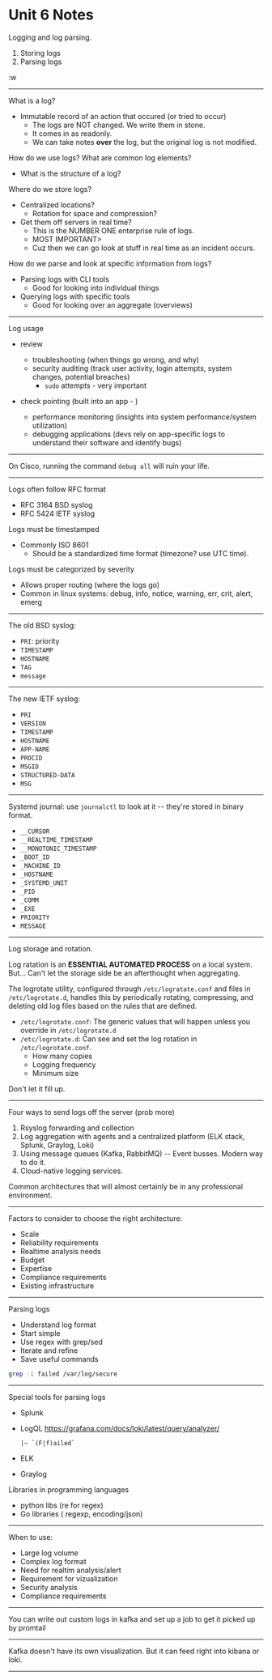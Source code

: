 # Unit 6 Notes

Logging and log parsing.

1. Storing logs
2. Parsing logs

:w

---

What is a log?
- Immutable record of an action that occured (or tried to occur)
    - The logs are NOT changed. We write them in stone.
    - It comes in as readonly.  
    - We can take notes **over** the log, but the original log is not modified.  

How do we use logs?
What are common log elements?
- What is the structure of a log?

Where do we store logs?
- Centralized locations?
    - Rotation for space and compression?
- Get them off servers in real time?
    - This is the NUMBER ONE enterprise rule of logs.
    - MOST IMPORTANT>
    - Cuz then we can go look at stuff in real time as an incident occurs.  

How do we parse and look at specific information from logs?
- Parsing logs with CLI tools
    - Good for looking into individual things 
- Querying logs with specific tools 
    - Good for looking over an aggregate (overviews)

---

Log usage
- review
    - troubleshooting (when things go wrong, and why)
    - security auditing (track user activity, login attempts, system changes,
      potential breaches)
        - `sudo` attempts - very important

- check pointing (built into an app - )
    - performance monitoring (insights into system performance/system utilization)
    - debugging applications (devs rely on app-specific logs to understand their
      software and identify bugs)


---

On Cisco, running the command `debug all` will ruin your life.

---


Logs often follow RFC format
- RFC 3164 BSD syslog
- RFC 5424 IETF syslog

Logs must be timestamped
- Commonly ISO 8601
    - Should be a standardized time format (timezone? use UTC time).  

Logs must be categorized by severity
- Allows proper routing (where the logs go)
- Common in linux systems: debug, info, notice, warning, err, crit, alert, emerg

---

The old BSD syslog:
- `PRI`: priority
- `TIMESTAMP`
- `HOSTNAME`
- `TAG`
- `message`

---

The new IETF syslog:
* `PRI`
* `VERSION`
* `TIMESTAMP`
* `HOSTNAME`
* `APP-NAME`
* `PROCID`
* `MSGID`
* `STRUCTURED-DATA`
* `MSG`

---

Systemd journal: use `journalctl` to look at it -- they're stored in binary format.  
* `__CURSOR`
* `__REALTIME_TIMESTAMP`
* `__MONOTONIC_TIMESTAMP`
* `_BOOT_ID`
* `_MACHINE_ID`
* `_HOSTNAME`
* `_SYSTEMD_UNIT`
* `_PID`
* `_COMM`
* `_EXE`
* `PRIORITY`
* `MESSAGE`

---

Log storage and rotation.

Log ratation is an **ESSENTIAL AUTOMATED PROCESS** on a local system.  
But... Can't let the storage side be an afterthought when aggregating.  

The logrotate utility, configured through `/etc/logratate.conf` and files in
`/etc/logrotate.d`, handles this by periodically rotating, compressing, and deleting
old log files based on the rules that are defined.  

- `/etc/logrotate.conf`: The generic values that will happen unless you override in `/etc/logrotate.d`
- `/etc/logrotate.d`: Can see and set the log rotation in `/etc/logrotate.conf`.  
    - How many copies
    - Logging frequency
    - Minimum size

Don't let it fill up.  

---

Four ways to send logs off the server (prob more)

1. Rsyslog forwarding and collection
2. Log aggregation with agents and a centralized platform (ELK stack, Splunk, Graylog, Loki)
3. Using message queues (Kafka, RabbitMQ) -- Event busses. Modern way to do it.  
4. Cloud-native logging services. 

Common architectures that will almost certainly be in any professional environment.  

---

Factors to consider to choose the right architecture:
- Scale
- Reliability requirements
- Realtime analysis needs
- Budget
- Expertise
- Compliance requirements
- Existing infrastructure

---

Parsing logs
- Understand log format
- Start simple
- Use regex with grep/sed
- Iterate and refine
- Save useful commands


```bash
grep -i failed /var/log/secure
```

---

Special tools for parsing logs
- Splunk
- LogQL <https://grafana.com/docs/loki/latest/query/analyzer/>
    ```logql
    |~ `(F|f)ailed`
    ```

- ELK
- Graylog

Libraries in programming languages
 - python libs (re for regex)
 - Go libraries ( regexp, encoding/json)

---

When to use:
* Large log volume
* Complex log format
* Need for realtim analysis/alert
* Requirement for vizualization
* Security analysis
* Compliance requirements

---

You can write out custom logs in kafka and set up a job to get it picked up by promtail

---

Kafka doesn't have its own visualization. But it can feed right into kibana or loki. 

---


